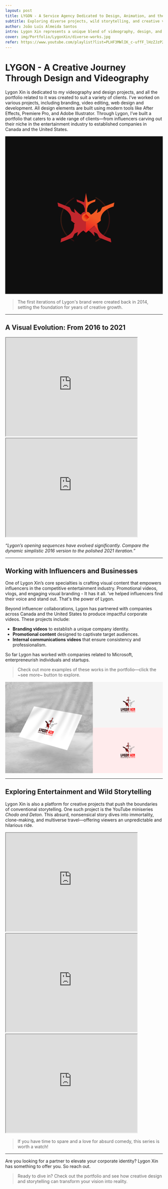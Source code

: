 ```yaml
---
layout: post
title: LYGON - A Service Agency Dedicated to Design, Animation, and the Arts
subtitle: Exploring diverse projects, wild storytelling, and creative videography. Learn how my passion turned into a business.
author: João Luís Almeida Santos
intro: Lygon Xin represents a unique blend of videography, design, and storytelling. From helping influencers build their presence in the entertainment industry to collaborating with companies in Canada and the United States, Lygon Xin’s work showcases innovation and creativity. One of its standout projects is the hilarious and unpredictable YouTube miniseries *Shadow*.
cover: img/Portfolio/LygonXin/diverse-works.jpg
refer: https://www.youtube.com/playlist?list=PLHF3MWlIK_c-uffF_lHzZJzP2lX4SyhlC
---
```


# LYGON - A Creative Journey Through Design and Videography

Lygon Xin is dedicated to my videography and design projects,
and all the portfolio related to it was created to suit a variety of clients.
I’ve worked on various projects, including branding, video editing, web design and development. All design elements
are built using modern tools like After Effects, Premiere Pro, and Adobe Illustrator.
Through Lygon, I’ve built a portfolio that caters to a wide range of clients—from influencers carving out their niche in the entertainment
industry to established companies in Canada and the United States.

![Lygon Logo](../assets/img/Logobackground.png)

> The first iterations of Lygon's brand were created back in 2014, setting the foundation for years of creative growth.

---

## A Visual Evolution: From 2016 to 2021

<iframe width="420" height="315" src="https://www.youtube.com/embed/13qCYubhscI"></iframe>
<iframe width="420" height="315" src="https://www.youtube.com/embed/fjJKdGJ5cN8"></iframe>

*“Lygon’s opening sequences have evolved significantly. Compare the dynamic simplistic 2016 version to the polished 2021 iteration.”*

---

## Working with Influencers and Businesses

One of Lygon Xin’s core specialties is crafting visual content that empowers influencers in the competitive entertainment industry. Promotional videos, vlogs, and engaging visual branding - It has it all.
’ve helped influencers find their voice and stand out. That's the power of Lygon.

Beyond influencer collaborations, Lygon has partnered with companies across Canada and the United States to produce impactful corporate videos. These projects include:
- **Branding videos** to establish a unique company identity.
- **Promotional content** designed to captivate target audiences.
- **Internal communications videos** that ensure consistency and professionalism.

So far Lygon has worked with companies related to Microsoft, enterpreneurish individuals and startups.
> Check out more examples of these works in the portfolio—click the ~see more~ button to explore.

![Design Mockup](../assets/img/Portfolio/Design/mockup.jpg)

---

## Exploring Entertainment and Wild Storytelling

Lygon Xin is also a platform for creative projects that push the boundaries of conventional storytelling. One such project is the YouTube miniseries *Chodo and Deton*. This absurd, nonsensical story dives into immortality, clone-making, and multiverse travel—offering viewers an unpredictable and hilarious ride.

<iframe width="420" height="315" src="https://www.youtube.com/embed/XJf9m81MkAI"></iframe>
<iframe width="420" height="315" src="https://www.youtube.com/embed/O5K_f5ET98M"></iframe>
<iframe width="420" height="315" src="https://www.youtube.com/embed/KtLxMTNSyOQ"></iframe>

> If you have time to spare and a love for absurd comedy, this series is worth a watch!

---

Are you looking for a partner to elevate your corporate identity? Lygon Xin has something to offer you. So reach out.

> Ready to dive in? Check out the portfolio and see how creative design and storytelling can transform your vision into reality.
